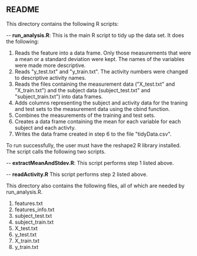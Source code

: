 README
-------------------------------
This directory contains the following R scripts:

-- **run_analysis.R**: This is the main R script to tidy up the data set. It does the following:
  
  1. Reads the feature into a data frame. Only those measurements that were a mean or a standard deviation were kept. The names of the variables were made more descriptive.
  2. Reads "y_test.txt" and "y_train.txt". The activity numbers were changed to descriptive activity names.
  3. Reads the files containing the measurement data ("X_test.txt" and "X_train.txt") and the subject data (subject_test.txt" and "subject_train.txt") into data frames.
  4. Adds columns representing the subject and activity data for the traning and test sets to the measurement data using the cbind function.
  5. Combines the measurements of the training and test sets.
  6. Creates a data frame containing the mean for each variable for each subject and each activty.
  7. Writes the data frame created in step 6 to the file "tidyData.csv".
  
To run successfully, the user must have the reshape2 R library installed. The script calls the following two scripts.

-- **extractMeanAndStdev.R**: This script performs step 1 listed above.

-- **readActivity.R** This script performs step 2 listed above. 

This directory also contains the following files, all of which are needed by run_analysis.R.
  
1. features.txt
2. features_info.txt
3. subject_test.txt
4. subject_train.txt
5. X_test.txt
6. y_test.txt
7. X_train.txt
8. y_train.txt


  			
					